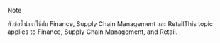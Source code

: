 > [!NOTE]
> <span data-ttu-id="a973d-101">หัวข้อนี้นำมาใช้กับ Finance, Supply Chain Management และ Retail</span><span class="sxs-lookup"><span data-stu-id="a973d-101">This topic applies to Finance, Supply Chain Management, and Retail.</span></span> 
